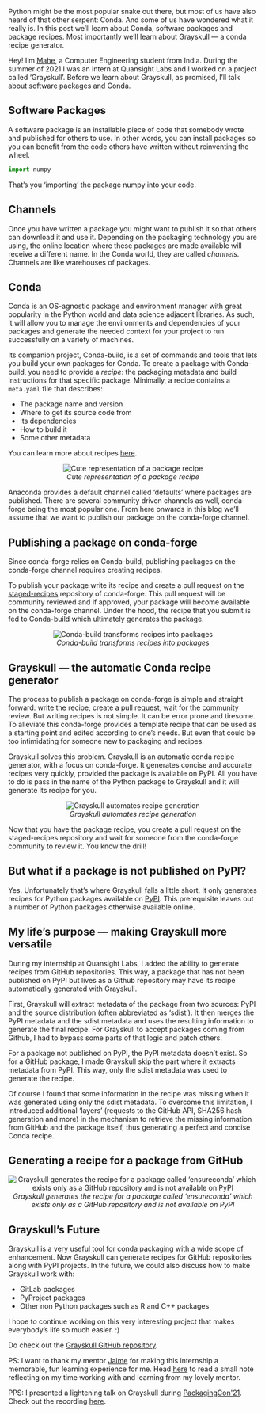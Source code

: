 <!--
.. title: On Software Packages, Conda and Recipes
.. slug: conda-recipe-grayskull
.. date: 2021-12-08 10:00:00 UTC+00:00
.. author: Mahe Iram Khan
.. tags: Conda, conda-forge, recipes, Grayskull, packaging, Python
.. category:
.. link:
.. description:
.. type: text
.. previewimage: /images/2021/12/grayskull.jpg
-->

Python might be the most popular snake out there, but most of us have also heard of that other serpent: Conda. And some of us have wondered what it really is. In this post we’ll learn about Conda, software packages and package recipes. Most importantly we’ll learn about Grayskull — a conda recipe generator.

<!-- TEASER_END -->

Hey! I’m [Mahe](https://twitter.com/IramMahe), a Computer Engineering student from India.
During the summer of 2021 I was an intern at Quansight Labs and I worked on a project called ‘Grayskull’.
Before we learn about Grayskull, as promised, I’ll talk about software packages and Conda.

## Software Packages
A software package is an installable piece of code that somebody wrote and published for others to use. In other words, you can install packages so you can benefit from the code others have written without reinventing the wheel.

```python
import numpy
```
That’s you ‘importing’ the package numpy into your code.

## Channels
Once you have written a package you might want to publish it so that others can download it and use it. Depending on the packaging technology you are using, the online location where these packages are made available will receive a different name. In the Conda world, they are called _channels_.
Channels are like warehouses of packages.

## Conda
Conda is an OS-agnostic package and environment manager with great popularity in the Python world and data science adjacent libraries. As such, it will allow you to manage the environments and dependencies of your packages and generate the needed context for your project to run successfully on a variety of machines.

Its companion project, Conda-build, is a set of commands and tools that lets you build your own packages for Conda. To create a package with Conda-build, you need to provide a _recipe_: the packaging metadata and build instructions for that specific package. Minimally, a recipe contains a `meta.yaml` file that describes:

- The package name and version
- Where to get its source code from
- Its dependencies
- How to build it
- Some other metadata

You can learn more about recipes [here](https://docs.conda.io/projects/conda-build/en/latest/resources/define-metadata.html#meta-yaml).

<p align="center">
    <img
     alt="Cute representation of a package recipe"
     src="/images/2021/12/recipe_animation.png" />
    <br />
    <i>Cute representation of a package recipe</i>
</p>


Anaconda provides a default channel called ‘defaults’ where packages are published. There are several community driven channels as well, conda-forge being the most popular one.
From here onwards in this blog we’ll assume that we want to publish our package on the conda-forge channel.

## Publishing a package on conda-forge
Since conda-forge relies on Conda-build, publishing packages on the conda-forge channel requires creating recipes.

To publish your package write its recipe and create a pull request on the [staged-recipes](https://github.com/conda-forge/staged-recipes) repository of conda-forge. This pull request will be community reviewed and if approved, your package will become available on the conda-forge channel.
Under the hood, the recipe that you submit is fed to Conda-build which ultimately generates the package.

<p align="center">
    <img
     alt="Conda-build transforms recipes into packages"
     src="/images/2021/12/conda-build.png">
    <i><br>Conda-build transforms recipes into packages</i>
</p>

## Grayskull — the automatic Conda recipe generator
The process to publish a package on conda-forge is simple and straight forward: write the recipe, create a pull request, wait for the community review. But writing recipes is not simple. It can be error prone and tiresome.
To alleviate this conda-forge provides a template recipe that can be used as a starting point and edited according to one’s needs. But even that could be too intimidating for someone new to packaging and recipes.

Grayskull solves this problem. Grayskull is an automatic conda recipe generator, with a focus on conda-forge. It generates concise and accurate recipes very quickly, provided the package is available on PyPI.
All you have to do is pass in the name of the Python package to Grayskull and it will generate its recipe for you.

<p align="center">
    <img
     alt="Grayskull automates recipe generation"
     src="/images/2021/12/package_name.png">
    <i><br>Grayskull automates recipe generation</i>
</p>

Now that you have the package recipe, you create a pull request on the staged-recipes repository and wait for someone from the conda-forge community to review it. You know the drill!

## But what if a package is not published on PyPI?
Yes. Unfortunately that’s where Grayskull falls a little short. It only generates recipes for Python packages available on [PyPI](https://pypi.org/). This prerequisite leaves out a number of Python packages otherwise available online.

## My life’s purpose — making Grayskull more versatile
During my internship at Quansight Labs, I added the ability to generate recipes from GitHub repositories.
This way, a package that has not been published on PyPI but lives as a Github repository may have its recipe automatically generated with Grayskull.

First, Grayskull will extract metadata of the package from two sources: PyPI and the source distribution (often abbreviated as ‘sdist’). It then merges the PyPI metadata and the sdist metadata and uses the resulting information to generate the final recipe.
For Grayskull to accept packages coming from Github, I had to bypass some parts of that logic and patch others.

For a package not published on PyPI, the PyPI metadata doesn’t exist. So for a GitHub package, I made Grayskull skip the part where it extracts metadata from PyPI. This way, only the sdist metadata was used to generate the recipe.

Of course I found that some information in the recipe was missing when it was generated using only the sdist metadata. To overcome this limitation, I introduced additional ‘layers’ (requests to the GitHub API, SHA256 hash generation and more) in the mechanism to retrieve the missing information from GitHub and the package itself, thus generating a perfect and concise Conda recipe.

## Generating a recipe for a package from GitHub
<p align="center">
    <img
     alt="Grayskull generates the recipe for a package called ‘ensureconda’ which exists only as a GitHub repository and is not available on PyPI"
     src="/images/2021/12/ensureconda.gif">
    <i><br>Grayskull generates the recipe for a package called ‘ensureconda’ which exists only as a GitHub repository and is not available on PyPI</i>
</p>

## Grayskull’s Future
Grayskull is a very useful tool for conda packaging with a wide scope of enhancement.
Now Grayskull can generate recipes for GitHub repositories along with PyPI projects. In the future, we could also discuss how to make Grayskull work with:
- GitLab packages
- PyProject packages
- Other non Python packages such as R and C++ packages

I hope to continue working on this very interesting project that makes everybody’s life so much easier. :)

Do check out the [Grayskull GitHub repository](https://github.com/conda-incubator/grayskull).

PS: I want to thank my mentor [Jaime](https://mobile.twitter.com/jaime_rgp) for making this internship a memorable, fun learning experience for me. Head [here](https://maheiram.medium.com/my-godsent-god-lookalike-mentor-ee05b78c475b) to read a small note reflecting on my time working with and learning from my lovely mentor.

PPS: I presented a lightening talk on Grayskull during [PackagingCon'21](https://packaging-con.org/). Check out the recording [here](https://drive.google.com/file/d/1yqS3BlCvOe7DbjwLhfcgQgNuH1P7q_6n/view).